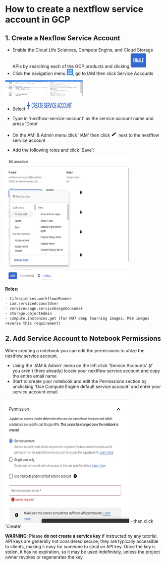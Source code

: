 # How to create a nextflow service account in GCP


## 1. Create a Nexflow Service Account


- Enable the Cloud Life Sciences, Compute Engine, and Cloud Storage APIs by searching each of the GCP products and clicking <img src="images/service_account_5.jpg" width="50" height="50">
- Click the navigation menu <img src="images/service_account_6.jpg" width="20" height="20">, go to IAM then click Service Accounts

<img src="images/service_account_1.jpeg" width="250" height="50">

- Select  <img src="images/service_account_2.jpeg" width="150" height="30">

- Type in 'nextflow-service-account' as the service account name and press 'Done'
- On the AMI & Admin menu click 'IAM' then click <img src="images/service_account_3.jpeg" width="20" height="20"> next to the nextflow service account

- Add the following roles and click 'Save':
<img src="images/service_account_4.jpg" width="400" height="400"> 

__Roles:__

    - lifesciences.workflowsRunner
    - iam.serviceAccountUser
    - serviceusage.serviceUsageConsumer
    - storage.objectAdmin
    - compute.instances.get (for M97 deep learning images, M98 images reverse this requirement)


## 2. Add Service Account to Notebook Permissions


When creating a notebook you can edit the permissions to utilze the nextflow service account.
- Using the 'IAM & Admin' menu on the left click 'Service Accounts' (if you aren't there already) locate your nextflow service account and copy the entire email name
- Start to create your notebook and edit the Permissions section by unclicking 'Use Compute Engine default service account' and enter your service account email.

<img src="images/service_account_7.jpg" width="400" height="400">
- then click 'Create'

__WARNING__: Please __do not create a service key__ if instructed by any tutorial. API keys are generally not considered secure; they are typically accessible to clients, making it easy for someone to steal an API key. Once the key is stolen, it has no expiration, so it may be used indefinitely, unless the project owner revokes or regenerates the key. 

```python

```
